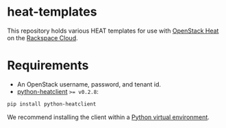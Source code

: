 heat-templates
==============

This repository holds various HEAT templates for use with [OpenStack Heat](https://wiki.openstack.org/wiki/Heat) on the [Rackspace Cloud](http://www.rackspace.com/cloud/).

Requirements
============
* An OpenStack username, password, and tenant id.
* [python-heatclient](https://github.com/openstack/python-heatclient) `>= v0.2.8`:

```bash
pip install python-heatclient
```

We recommend installing the client within a [Python virtual environment](http://www.virtualenv.org/).
